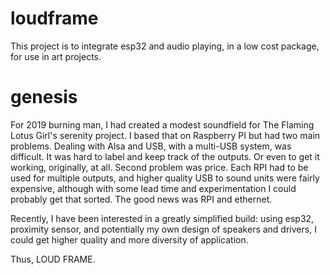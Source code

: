# loudframe
This project is to integrate esp32 and audio playing, in a low cost package, for use in art projects.

# genesis

For 2019 burning man, I had created a modest soundfield for The Flaming Lotus Girl's serenity project. I based that on Raspberry PI but
had two main problems. Dealing with Alsa and USB, with a multi-USB system, was difficult. It was hard to label and keep track of the outputs.
Or even to get it working, originally, at all. Second problem was price. Each RPI had to be used for multiple outputs, and higher quality
USB to sound units were fairly expensive, although with some lead time and experimentation I could probably get that sorted. The good news
was RPI and ethernet.

Recently, I have been interested in a greatly simplified build: using esp32, proximity sensor, and potentially my own design of
speakers and drivers, I could get higher quality and more diversity of application.

Thus, LOUD FRAME.

